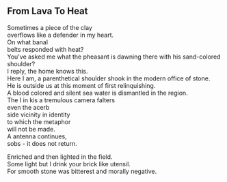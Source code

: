 From Lava To Heat
-----------------
Sometimes a piece of the clay  
overflows like a defender in my heart.  
On what banal  
belts responded with heat?  
You've asked me what the pheasant is dawning there with his sand-colored shoulder?  
I reply, the home knows this.  
Here I am, a parenthetical shoulder shook in the modern office of stone.  
He is outside us at this moment of first relinquishing.  
A blood colored and silent sea water is dismantled in the region.  
The I in kis a tremulous camera falters  
even the acerb  
side vicinity in identity  
to which the metaphor  
will not be made.  
A antenna continues,  
sobs - it does not return.  
  
Enriched and then lighted in the field.  
Some light but I drink your brick like utensil.  
For smooth stone was bitterest and morally negative.  
